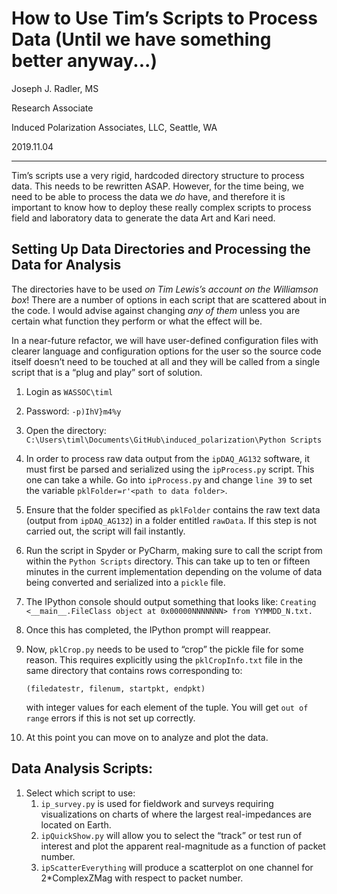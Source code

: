 # How to Use Tim’s Scripts to Process Data (Until we have something better anyway...)

Joseph J. Radler, MS

Research Associate

Induced Polarization Associates, LLC, Seattle, WA 

2019.11.04

---

Tim’s scripts use a very rigid, hardcoded directory structure to process data. This needs to be rewritten ASAP.  However, for the time being, we need to be able to process the data we *do* have, and therefore it is important to know how to deploy these really complex scripts to process field and laboratory data to generate the data Art and Kari need. 



## Setting Up Data Directories and Processing the Data for Analysis

The directories have to be used *on Tim Lewis’s account on the Williamson box*! There are a number of options in each script that are scattered about in the code. I would advise against changing *any of them* unless you are certain what function they perform or what the effect will be. 

In a near-future refactor, we will have user-defined configuration files with clearer language and configuration options for the user so the source code itself doesn’t need to be touched at all and they will be called from a single script that is a “plug and play” sort of solution. 

1. Login as `WASSOC\timl`

2. Password: `-p)IhV}m4%y`

3. Open the directory: `C:\Users\timl\Documents\GitHub\induced_polarization\Python Scripts`

4. In order to process raw data output from the `ipDAQ_AG132` software, it must first be parsed and serialized using the `ipProcess.py` script.  This one can take a while. Go into `ipProcess.py` and change `line 39` to set the variable `pklFolder=r'<path to data folder>`.

5. Ensure that the folder specified as `pklFolder` contains the raw text data (output from `ipDAQ_AG132`) in a folder entitled `rawData`. If this step is not carried out, the script will fail instantly. 

6. Run the script in Spyder or PyCharm, making sure to call the script from within the `Python Scripts` directory. This can take up to ten or fifteen minutes in the current implementation depending on the volume of data being converted and serialized into a `pickle` file. 

7. The IPython console should output something that looks like: `Creating <__main__.FileClass object at 0x00000NNNNNNN> from YYMMDD_N.txt.`

8. Once this has completed, the IPython prompt will reappear.

9. Now, `pklCrop.py` needs to be used to “crop” the pickle file for some reason. This requires explicitly using the `pklCropInfo.txt` file in the same directory that contains rows corresponding to:

   `(filedatestr, filenum, startpkt, endpkt)`

   with integer values for each element of the tuple. You will get `out of range` errors if this is not set up correctly. 

10. At this point you can move on to analyze and plot the data. 

## Data Analysis Scripts:

1. Select which script to use:
   1. `ip_survey.py` is used for fieldwork and surveys requiring visualizations on charts of where the largest real-impedances are located on Earth. 
   2. `ipQuickShow.py` will allow you to select the “track” or test run of interest and plot the apparent real-magnitude as a function of packet number. 
   3. `ipScatterEverything` will produce a scatterplot on one channel for 2*ComplexZMag with respect to packet number. 